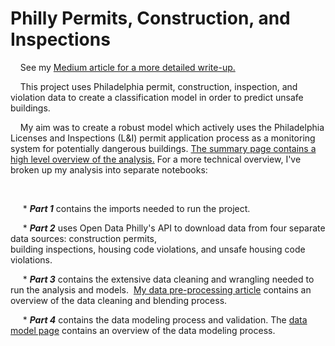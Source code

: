 # Philly Permits, Construction, and Inspections

&nbsp;&nbsp;&nbsp;&nbsp;See my [Medium article for a more detailed write-up.](https://medium.com/@_heavenstobetsy/predicting-unsafe-housing-in-philadelphia-with-machine-learning-models-d1a364270a9c)


&nbsp;&nbsp;&nbsp;&nbsp;This project uses Philadelphia permit, construction, inspection, and violation data to create a classification model in order to predict unsafe buildings.  

&nbsp;&nbsp;&nbsp;&nbsp;My aim was to create a robust model which actively uses the Philadelphia Licenses and Inspections (L&I) permit application process as a monitoring system for potentially dangerous buildings. [The summary page contains a high level overview of the analysis.](https://github.com/heavenstobetsy/PhillyConstruction/blob/master/Summary.md) For a more technical overview, I've broken up my analysis into separate notebooks:

&nbsp;

</p>

&nbsp;&nbsp;&nbsp;&nbsp; * **_Part 1_** contains the imports needed to run the project.

&nbsp;&nbsp;&nbsp;&nbsp; * **_Part 2_** uses Open Data Philly's API to download data from four separate data sources: construction permits,  
building inspections, housing code violations, and unsafe housing code violations. 

&nbsp;&nbsp;&nbsp;&nbsp; * **_Part 3_** contains the extensive data cleaning and wrangling needed to run the analysis and models. &nbsp;[My data pre-processing article](https://medium.com/@_heavenstobetsy/predicting-unsafe-housing-in-philadelphia-data-pre-processing-42e13bf72c8d) contains an overview of the data cleaning and blending process.

&nbsp;&nbsp;&nbsp;&nbsp; * **_Part 4_** contains the data modeling process and validation.  The [data model page](https://github.com/heavenstobetsy/PhillyConstruction/blob/master/data%20model.md) contains an overview of the data modeling process.
